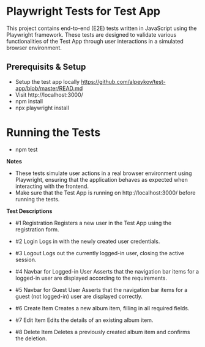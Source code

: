 # Playwright Tests for Test App
This project contains end-to-end (E2E) tests written in JavaScript using the Playwright framework. These tests are designed to validate various functionalities of the Test App through user interactions in a simulated browser environment.

## Prerequisits & Setup
- Setup the test app locally https://github.com/alpeykov/test-app/blob/master/READ.md
- Visit http://localhost:3000/
- npm install
- npx playwright install

# Running the Tests
- npm test

**Notes**
- These tests simulate user actions in a real browser environment using Playwright, ensuring that the application behaves as expected when interacting with the frontend.
- Make sure that the Test App is running on http://localhost:3000/ before running the tests.

**Test Descriptions**
- #1 Registration
Registers a new user in the Test App using the registration form.

- #2 Login
Logs in with the newly created user credentials.

- #3 Logout
Logs out the currently logged-in user, closing the active session.

- #4 Navbar for Logged-in User
Asserts that the navigation bar items for a logged-in user are displayed according to the requirements.

- #5 Navbar for Guest User
Asserts that the navigation bar items for a guest (not logged-in) user are displayed correctly.

- #6 Create Item
Creates a new album item, filling in all required fields.

- #7 Edit Item
Edits the details of an existing album item.

- #8 Delete Item
Deletes a previously created album item and confirms the deletion.

